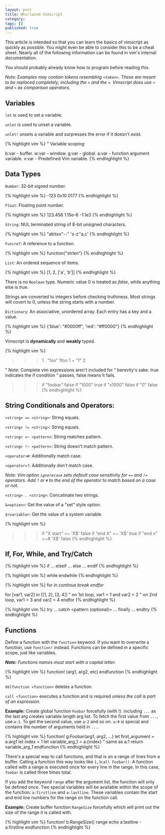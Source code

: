 ```yaml
---
layout: post
title: Whirlwind Vimscript
category:
tags: []
published: true
---
```


This article is intended so that you can learn the basics of vimscript as quickly as possible.
You might even be able to consider this to be a cheat sheet.
Nearly all of the following information can be found in vim's internal documentation.

You should probably already know how to program before reading this.

*Note:
Examples may contain tokens resembling `<token>`.
These are meant to be replaced completely, including the `<` and the `>`.
Vimscript does use `<` and `>` as comparison operators.*

## Variables

`let` is used to set a variable.

`unlet` is used to unset a variable.

`unlet!` unsets a variable and surpresses the error if it doesn't exist.

{% highlight vim %}
" Variable scoping:

b:var - buffer.
w:var - window.
g:var - global.
a:var - function argument variable.
v:var - Predefined Vim variable.
{% endhighlight %}

## Data Types

`Number`: 32-bit signed number.

{% highlight vim %}
-123
0x10
0177
{% endhighlight %}

`Float`: Floating point number.

{% highlight vim %}
123.456
1.15e-6
-1.1e3
{% endhighlight %}

`String`: NUL terminated string of 8-bit unsigned characters.

{% highlight vim %}
"ab\txx\"--"
'x-z''a,c'
{% endhighlight %}

`Funcref`: A reference to a function.

{% highlight vim %}
function("strlen")
{% endhighlight %}

`List`: An ordered sequence of items.

{% highlight vim %}
[1, 2, ['a', 'b']]
{% endhighlight %}

There is no `Boolean` type.
Numeric value 0 is treated as *false*, while anything else is *true*.

Strings are converted to integers before checking truthiness.
Most strings will covert to 0, unless the string starts with a number.

`Dictionary`: An associative, unordered array. Each entry has a key and a value.

{% highlight vim %}
{'blue': "#0000ff", 'red': "#ff0000"}
{% endhighlight %}

Vimscript is **dynamically** and **weakly** typed.

{% highlight vim %}
>>> 1 . "foo"
1foo
>>> 1 + "1"
2

" Note: Complete vim expressions aren't included for
" berevity's sake. true indicates the if condition
" passes, false means it fails.
>>> if "foobar"
false
>>> if "1000"
true
>>> if "x1000"
false
>>> if "0"
false
{% endhighlight %}

## String Conditionals and Operators:

`<string> == <string>`: String equals.

`<string> != <string>`: String equals.

`<string> =~ <pattern>`: String matches pattern.

`<string> !~ <pattern>`: String doesn't match pattern.

`<operator>#`: Additionally match case.

`<operator>?`: Additionally don't match case.

*Note: Vim option `ignorecase` sets default case sensitivity for `==` and `!=` operators.
Add `?` or `#` to the end of the operator to match based on a case or not.*


`<string> . <string>`: Concatinate two strings.

`&<option>`: Get the value of a "set" style option.

`$<variable>`: Get the value of a system variable.

{% highlight vim %}
>>> if "X start" =~ 'X$'
false
>>> if "end X" =~ 'X$'
true
>>> if "end x" =~# 'X$'
false
{% endhighlight %}

## If, For, While, and Try/Catch

{% highlight vim %}
if <expression>
	...
elseif <expression>
	...
else
	...
endif
{% endhighlight %}

{% highlight vim %}
while <expression>
endwhile
{% endhighlight %}

{% highlight vim %}
for <var> in <list>
	continue
	break
endfor

for [var1, var2] in [[1, 2], [3, 4]]
	" on 1st loop, var1 = 1 and var2 = 2
	" on 2nd loop, var1 = 3 and var2 = 4
endfor
{% endhighlight %}

{% highlight vim %}
try
	...
catch <pattern (optional)>
	...
finally
	...
endtry
{% endhighlight %}

## Functions

Define a function with the `function` keyword.
If you want to overwrite a function, use `function!` instead.
Functions can be defined in a specific scope, just like variables.

***Note:***
*Functions names must start with a capital letter.*

{% highlight vim %}
function! <Name>(arg1, arg2, etc)
	<function body>
endfunction
{% endhighlight %}

`delfunction <function>` deletes a function.

`call <function>` executes a function and is required *unless the call is part of an expression.*

**Example:** Create global function `Foobar` forcefully (with !).
including `...` as the last arg creates variable length arg list.
To fetch the first value from `...`, use `a:1`.
To get the second value, use `a:2` and so on.
`a:0` is special and contains the number of arguments held in `...`.

{% highlight vim %}
function! g:Foobar(arg1, arg2, ...)
	let first_argument = a:arg1
	let index = 1
	let variable_arg_1 = a:{index} " same as a:1
	return variable_arg_1
endfunction
{% endhighlight %}

There's a special way to call functions, and that is on a range of lines from a buffer.
Calling a function this way looks like `1,3call Foobar()`.
A function called with a range is executed once for every line in the range. In this case, `foobar` is called three times total.

If you add the keyword `range` after the argument list, the function will only be defined once.
Two special variables will be available within the scope of the function: `a:firstline` and `a:lastline`.
These variables contain the start and end line numbers for the range on the function call.

**Example:** Create buffer function `RangeSize` forcefully which will print out the size of the range it is called with.

{% highlight vim %}
function! b:RangeSize() range
    echo a:lastline - a:firstline
endfunction
{% endhighlight %}

